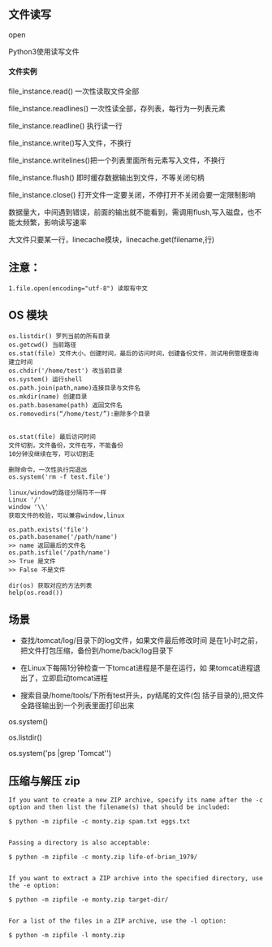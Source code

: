## 文件读写

open

Python3使用读写文件

#### 文件实例

file\_instance.read\(\) 一次性读取文件全部

file\_instance.readlines\(\) 一次性读全部，存列表，每行为一列表元素

file\_instance.readline\(\) 执行读一行

file\_instance.write\(\)写入文件，不换行

file\_instance.writelines\(\)把一个列表里面所有元素写入文件，不换行

file\_instance.flush\(\) 即时缓存数据输出到文件，不等关闭句柄

file\_instance.close\(\) 打开文件一定要关闭，不停打开不关闭会要一定限制影响

数据量大，中间遇到错误，前面的输出就不能看到，需调用flush,写入磁盘，也不能太频繁，影响读写速率

大文件只要某一行，linecache模块，linecache.get\(filename,行\)

## 注意：

```
1.file.open(encoding="utf-8") 读取有中文
```

## OS 模块

```
os.listdir() 罗列当前的所有目录
os.getcwd() 当前路径
os.stat(file) 文件大小，创建时间，最后的访问时间，创建备份文件，测试用例管理查询建立时间
os.chdir('/home/test') 改当前目录
os.system() 运行shell
os.path.join(path,name)连接目录与文件名
os.mkdir(name) 创建目录
os.path.basename(path) 返回文件名
os.removedirs(“/home/test/”):删除多个目录


os.stat(file) 最后访问时间
文件切割，文件备份，文件在写，不能备份
10分钟没继续在写，可以切割走

删除命令，一次性执行完退出
os.system('rm -f test.file')

linux/window的路径分隔符不一样
Linux '/'
window '\\'
获取文件的校验，可以兼容window,linux

os.path.exists('file')
os.path.basename('/path/name')
>> name 返回最后的文件名
os.path.isfile('/path/name')
>> True 是文件
>> False 不是文件

dir(os) 获取对应的方法列表
help(os.read())
```

## 场景

* 查找/tomcat/log/目录下的log文件，如果文件最后修改时间 是在1小时之前，把文件打包压缩，备份到/home/back/log目录下

* 在Linux下每隔1分钟检查一下tomcat进程是不是在运行，如 果tomcat进程退出了，立即启动tomcat进程

* 搜索目录/home/tools/下所有test开头，py结尾的文件\(包 括子目录的\),把文件全路径输出到一个列表里面打印出来

os.system\(\)

os.listdir\(\)

os.system\('ps \|grep 'Tomcat''\)

## 压缩与解压 zip

```
If you want to create a new ZIP archive, specify its name after the -c option and then list the filename(s) that should be included:

$ python -m zipfile -c monty.zip spam.txt eggs.txt


Passing a directory is also acceptable:

$ python -m zipfile -c monty.zip life-of-brian_1979/


If you want to extract a ZIP archive into the specified directory, use the -e option:

$ python -m zipfile -e monty.zip target-dir/


For a list of the files in a ZIP archive, use the -l option:

$ python -m zipfile -l monty.zip

```



